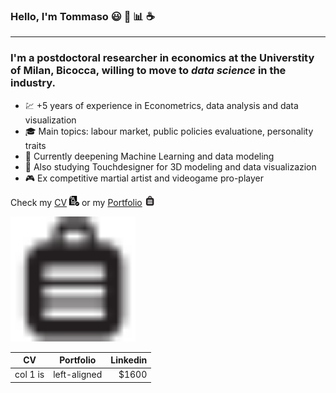 ### Hello, I'm Tommaso :smiley: :rainbow: :bar_chart: :coffee:
___
### I'm a postdoctoral researcher in economics at the Universtity of Milan, Bicocca, willing to move to ***data science*** in the industry. 
* :chart: +5 years of experience in Econometrics, data analysis and data visualization 
* :mortar_board: Main topics: labour market, public policies evaluatione, personality traits 
* :milky_way: Currently deepening Machine Learning and data modeling
* :art: Also studying Touchdesigner for 3D modeling and data visualizazion 
* :video_game: Ex competitive martial artist and videogame pro-player


Check my [CV](https://github.com/tommella90/CV/blob/main/CV_RAMELLA.0.png) [![CV](https://github.com/tommella90/tommella90/blob/main/images/cv1.png)](https://github.com/tommella90/CV/blob/main/CV_RAMELLA.0.png)
 or my [Portfolio](https://github.com/tommella90/Tommy_Portfolio/blob/main/README.md)
 [![Portfolio](https://github.com/tommella90/tommella90/blob/main/images/pf1.png)](https://github.com/tommella90/Tommy_Portfolio)


<img src="https://github.com/tommella90/tommella90/blob/main/images/pf1.png" width="200" height="200">


| CV       |   Portfolio   |  Linkedin |
|----------|:-------------:|----------:|
| col 1 is |  left-aligned | $1600     |
